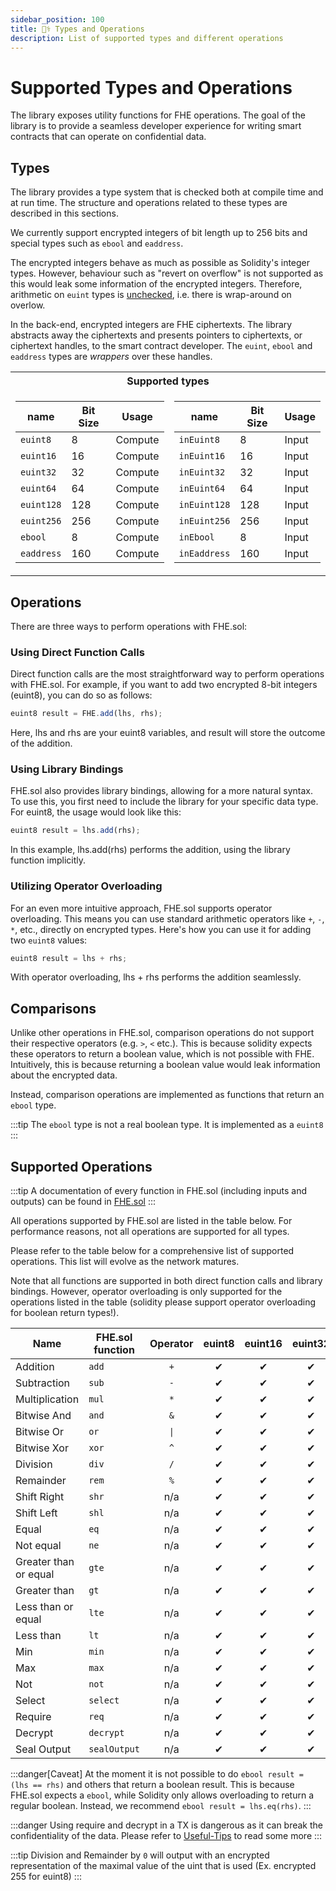 ```yaml
---
sidebar_position: 100
title: 🧑‍⚕️ Types and Operations
description: List of supported types and different operations
---
```


# Supported Types and Operations

The library exposes utility functions for FHE operations. The goal of the library is to provide a seamless developer experience for writing smart contracts that can operate on confidential data.

## Types

The library provides a type system that is checked both at compile time and at run time. The structure and operations related to these types are described in this sections.

We currently support encrypted integers of bit length up to 256 bits and special types such as `ebool` and `eaddress`.

The encrypted integers behave as much as possible as Solidity's integer types. However, behaviour such as "revert on overflow" is not supported as this would leak some information of the encrypted integers. Therefore, arithmetic on `euint` types is [unchecked](https://docs.soliditylang.org/en/latest/control-structures.html#checked-or-unchecked-arithmetic), i.e. there is wrap-around on overlow.

In the back-end, encrypted integers are FHE ciphertexts. The library abstracts away the ciphertexts and presents pointers to ciphertexts, or ciphertext handles, to the smart contract developer. The `euint`, `ebool` and `eaddress` types are _wrappers_ over these handles.
<table>
<tr><th colspan="2"> Supported types </th></tr>
<tr><td>    

| name       | Bit Size | Usage   |
|------------|----------| ------- |
| `euint8`   | 8        | Compute |
| `euint16`  | 16       | Compute |
| `euint32`  | 32       | Compute |
| `euint64`  | 64       | Compute |
| `euint128` | 128      | Compute |
| `euint256` | 256      | Compute |
| `ebool`    | 8        | Compute |
| `eaddress` | 160      | Compute |
</td><td>    

| name         | Bit Size | Usage   |
|--------------|----------| ------- |
| `inEuint8`   | 8        | Input   |
| `inEuint16`  | 16       | Input   |
| `inEuint32`  | 32       | Input   |
| `inEuint64`  | 64       | Input   |
| `inEuint128` | 128      | Input   |
| `inEuint256` | 256      | Input   |
| `inEbool`    | 8        | Input   |
| `inEaddress` | 160      | Input   |
</td></tr> </table>

## Operations

There are three ways to perform operations with FHE.sol:

### Using Direct Function Calls

Direct function calls are the most straightforward way to perform operations with FHE.sol. For example, if you want to add two encrypted 8-bit integers (euint8), you can do so as follows:

```javascript
euint8 result = FHE.add(lhs, rhs);
```

Here, lhs and rhs are your euint8 variables, and result will store the outcome of the addition.

### Using Library Bindings

FHE.sol also provides library bindings, allowing for a more natural syntax. To use this, you first need to include the library for your specific data type. For euint8, the usage would look like this:

```javascript
euint8 result = lhs.add(rhs);
```

In this example, lhs.add(rhs) performs the addition, using the library function implicitly.

### Utilizing Operator Overloading

For an even more intuitive approach, FHE.sol supports operator overloading. This means you can use standard arithmetic operators like `+`, `-`, `*`, etc., directly on encrypted types. Here's how you can use it for adding two `euint8` values:

```javascript
euint8 result = lhs + rhs;
```

With operator overloading, lhs + rhs performs the addition seamlessly.

## Comparisons

Unlike other operations in FHE.sol, comparison operations do not support their respective operators (e.g. `>`, `<` etc.).
This is because solidity expects these operators to return a boolean value, which is not possible with FHE.
Intuitively, this is because returning a boolean value would leak information about the encrypted data.

Instead, comparison operations are implemented as functions that return an `ebool` type.

:::tip
The `ebool` type is not a real boolean type. It is implemented as a `euint8`
:::

## Supported Operations


:::tip
A documentation of every function in FHE.sol (including inputs and outputs) can be found in [FHE.sol](../Solidity%20API/FHE.md)
:::

All operations supported by FHE.sol are listed in the table below. For performance reasons, not all operations are supported for all types.

Please refer to the table below for a comprehensive list of supported operations. This list will evolve as the network matures.

Note that all functions are supported in both direct function calls and library bindings. However, operator overloading is only supported for the operations listed in the table (solidity please support operator overloading for boolean return types!).


| Name                  | FHE.sol function  | Operator  |  euint8  | euint16  | euint32  |  euint64  |  euint128   |   euint256    |  ebool   |  eaddress   |
|-----------------------|-------------------|:---------:|:--------:|:--------:|:--------:|:---------:|:-----------:|:-------------:|:--------:|:-----------:|
| Addition              | `add`             |    `+`    | <g>✔</g> | <g>✔</g> | <g>✔</g> | <g>✔</g>  |  <g>✔</g>   |   <r>✘</r>    |   n/a    |     n/a     |
| Subtraction           | `sub`             |    `-`    | <g>✔</g> | <g>✔</g> | <g>✔</g> | <g>✔</g>  |  <g>✔</g>   |   <r>✘</r>    |   n/a    |     n/a     |
| Multiplication        | `mul`             |    `*`    | <g>✔</g> | <g>✔</g> | <g>✔</g> | <g>✔</g>  |  <r>✘</r>   |   <r>✘</r>    |   n/a    |     n/a     |
| Bitwise And           | `and`             |    `&`    | <g>✔</g> | <g>✔</g> | <g>✔</g> | <g>✔</g>  |  <g>✔</g>   |   <r>✘</r>    | <g>✔</g> |     n/a     |
| Bitwise Or            | `or`              |   `\|`    | <g>✔</g> | <g>✔</g> | <g>✔</g> | <g>✔</g>  |  <g>✔</g>   |   <r>✘</r>    | <g>✔</g> |     n/a     |
| Bitwise Xor           | `xor`             |    `^`    | <g>✔</g> | <g>✔</g> | <g>✔</g> | <g>✔</g>  |  <g>✔</g>   |   <r>✘</r>    | <g>✔</g> |     n/a     |
| Division              | `div`             |    `/`    | <g>✔</g> | <g>✔</g> | <g>✔</g> | <r>✘</r>  |  <r>✘</r>   |   <r>✘</r>    |   n/a    |     n/a     |
| Remainder             | `rem`             |    `%`    | <g>✔</g> | <g>✔</g> | <g>✔</g> | <r>✘</r>  |  <r>✘</r>   |   <r>✘</r>    |   n/a    |     n/a     |
| Shift Right           | `shr`             |    n/a    | <g>✔</g> | <g>✔</g> | <g>✔</g> | <g>✔</g>  |  <g>✔</g>   |   <r>✘</r>    |   n/a    |     n/a     |
| Shift Left            | `shl`             |    n/a    | <g>✔</g> | <g>✔</g> | <g>✔</g> | <g>✔</g>  |  <g>✔</g>   |   <r>✘</r>    |   n/a    |     n/a     |
| Equal                 | `eq`              |    n/a    | <g>✔</g> | <g>✔</g> | <g>✔</g> | <g>✔</g>  |  <g>✔</g>   |   <g>✔</g>    | <g>✔</g> |  <g>✔</g>   |
| Not equal             | `ne`              |    n/a    | <g>✔</g> | <g>✔</g> | <g>✔</g> | <g>✔</g>  |  <g>✔</g>   |   <g>✔</g>    | <g>✔</g> |  <g>✔</g>   |
| Greater than or equal | `gte`             |    n/a    | <g>✔</g> | <g>✔</g> | <g>✔</g> | <g>✔</g>  |  <g>✔</g>   |   <r>✘</r>    |   n/a    |     n/a     |
| Greater than          | `gt`              |    n/a    | <g>✔</g> | <g>✔</g> | <g>✔</g> | <g>✔</g>  |  <g>✔</g>   |   <r>✘</r>    |   n/a    |     n/a     |
| Less than or equal    | `lte`             |    n/a    | <g>✔</g> | <g>✔</g> | <g>✔</g> | <g>✔</g>  |  <g>✔</g>   |   <r>✘</r>    |   n/a    |     n/a     |
| Less than             | `lt`              |    n/a    | <g>✔</g> | <g>✔</g> | <g>✔</g> | <g>✔</g>  |  <g>✔</g>   |   <r>✘</r>    |   n/a    |     n/a     |
| Min                   | `min`             |    n/a    | <g>✔</g> | <g>✔</g> | <g>✔</g> | <g>✔</g>  |  <g>✔</g>   |   <r>✘</r>    |   n/a    |     n/a     |
| Max                   | `max`             |    n/a    | <g>✔</g> | <g>✔</g> | <g>✔</g> | <g>✔</g>  |  <g>✔</g>   |   <r>✘</r>    |   n/a    |     n/a     |
| Not                   | `not`             |    n/a    | <g>✔</g> | <g>✔</g> | <g>✔</g> | <g>✔</g>  |  <g>✔</g>   |   <r>✘</r>    | <g>✔</g> |     n/a     |
| Select                | `select`          |    n/a    | <g>✔</g> | <g>✔</g> | <g>✔</g> | <g>✔</g>  |  <g>✔</g>   |   <g>✔</g>    | <g>✔</g> |  <g>✔</g>   |
| Require               | `req`             |    n/a    | <g>✔</g> | <g>✔</g> | <g>✔</g> | <g>✔</g>  |  <g>✔</g>   |   <g>✔</g>    | <g>✔</g> |  <g>✔</g>   |
| Decrypt               | `decrypt`         |    n/a    | <g>✔</g> | <g>✔</g> | <g>✔</g> | <g>✔</g>  |  <g>✔</g>   |   <g>✔</g>    | <g>✔</g> |  <g>✔</g>   |
| Seal Output           | `sealOutput`      |    n/a    | <g>✔</g> | <g>✔</g> | <g>✔</g> | <g>✔</g>  |  <g>✔</g>   |   <g>✔</g>    | <g>✔</g> |  <g>✔</g>   |

:::danger[Caveat]
At the moment it is not possible to do `ebool result = (lhs == rhs)` and others that return a boolean result. This is because FHE.sol expects a `ebool`, while Solidity only allows overloading to return a regular boolean.
Instead, we recommend `ebool result = lhs.eq(rhs)`.
:::

:::danger
Using require and decrypt in a TX is dangerous as it can break the confidentiality of the data. Please refer to [Useful-Tips](./Useful-Tips.md) to read some more
:::

:::tip
Division and Remainder by `0` will output with an encrypted representation of the maximal value of the uint that is used (Ex. encrypted 255 for euint8)
:::

